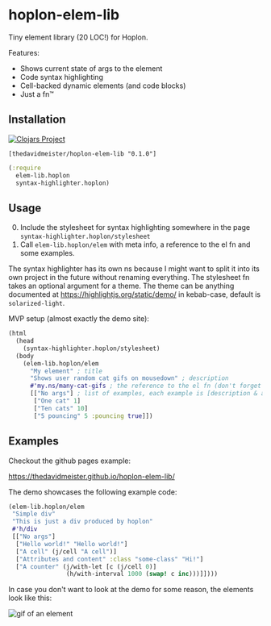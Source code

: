 # hoplon-elem-lib

Tiny element library (20 LOC!) for Hoplon.

Features:

- Shows current state of args to the element
- Code syntax highlighting
- Cell-backed dynamic elements (and code blocks)
- Just a fn™

## Installation

[![Clojars Project](https://img.shields.io/clojars/v/thedavidmeister/hoplon-elem-lib.svg)](https://clojars.org/thedavidmeister/hoplon-elem-lib)

`[thedavidmeister/hoplon-elem-lib "0.1.0"]`

```clojure
(:require
  elem-lib.hoplon
  syntax-highlighter.hoplon)
```

## Usage

0. Include the stylesheet for syntax highlighting somewhere in the page `syntax-highlighter.hoplon/stylesheet`
0. Call `elem-lib.hoplon/elem` with meta info, a reference to the el fn and some examples.

The syntax highlighter has its own ns because I might want to split it into its own project in the future without renaming everything. The stylesheet fn takes an optional argument for a theme. The theme can be anything documented at https://highlightjs.org/static/demo/ in kebab-case, default is `solarized-light`.

MVP setup (almost exactly the demo site):

```clojure
(html
  (head
    (syntax-highlighter.hoplon/stylesheet)
  (body
    (elem-lib.hoplon/elem
      "My element" ; title
      "Shows user random cat gifs on mousedown" ; description
      #'my.ns/many-cat-gifs ; the reference to the el fn (don't forget #' at the start!)
      [["No args"] ; list of examples, each example is [description & args]
       ["One cat" 1]
       ["Ten cats" 10]
       ["5 pouncing" 5 :pouncing true]])
```

## Examples

Checkout the github pages example:

https://thedavidmeister.github.io/hoplon-elem-lib/

The demo showcases the following example code:

```clojure
(elem-lib.hoplon/elem
 "Simple div"
 "This is just a div produced by hoplon"
 #'h/div
 [["No args"]
  ["Hello world!" "Hello world!"]
  ["A cell" (j/cell "A cell")]
  ["Attributes and content" :class "some-class" "Hi!"]
  ["A counter" (j/with-let [c (j/cell 0)]
                (h/with-interval 1000 (swap! c inc)))]])))
```

In case you don't want to look at the demo for some reason, the elements look like this:

![gif of an element](http://g.recordit.co/gDrwWLKvZs.gif)
